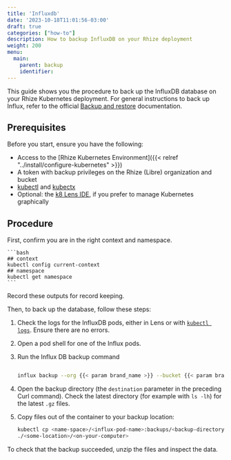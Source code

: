 ```yaml
---
title: 'Influxdb'
date: '2023-10-18T11:01:56-03:00'
draft: true
categories: ["how-to"]
description: How to backup InfluxDB on your Rhize deployment
weight: 200
menu:
  main:
    parent: backup
    identifier:
---
```


This guide shows you the procedure to back up the InfluxDB database on your Rhize Kubernetes deployment.
For general instructions to back up Influx, refer to the official [Backup and restore](https://docs.influxdata.com/influxdb/v1/administration/backup_and_restore/) documentation.

## Prerequisites

Before you start, ensure you have the following:

- Access to the [Rhize Kubernetes Environment]({{< relref "../install/configure-kubernetes" >}})
- A token with backup privileges on the Rhize (Libre) organization and bucket
- [kubectl](https://kubernetes.io/docs/tasks/tools/) and [kubectx](https://github.com/ahmetb/kubectx)
- Optional: the [k8 Lens IDE](https://k8lens.dev), if you prefer to manage Kubernetes graphically

## Procedure

First, confirm you are in the right context and namespace.

    ```bash
    ## context
    kubectl config current-context
    ## namespace
    kubectl get namespace
    ```

Record these outputs for record keeping.

Then, to back up the database, follow these steps:

1. Check the logs for the InfluxDB pods, either in Lens or with [`kubectl logs`](https://kubernetes.io/docs/reference/generated/kubectl/kubectl-commands#logs).
    Ensure there are no errors.

1. Open a pod shell for one of the Influx pods.

1. Run the Influx DB backup command


    ```bash
    
    influx backup --org {{< param brand_name >}} --bucket {{< param brand_name >}} --token <token-here> /backups/$(date +"%Y-%m-%dT%H.%M.%S")
    ```

1. Open the backup directory (the `destination` parameter in the preceding Curl command). Check the latest directory (for example with `ls -lh`) for the latest `.gz` files.
1. Copy files out of the container to your backup location:
   
   ```bash
   kubectl cp <name-space>/<influx-pod-name>:backups/<backup-directory-data> \
   ./<some-location>/<on-your-computer>
   ```

To check that the backup succeeded, unzip the files and inspect the data.

